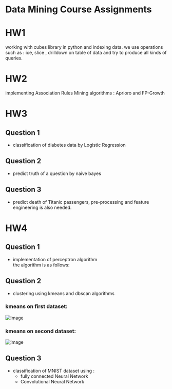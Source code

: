 # Data Mining Course Assignments  
  
  # HW1  
  working with cubes library in python and indexing data. we use operations such as : ice, slice , drilldown on table of data and try to produce all kinds of queries.

 # HW2  
  implementing Association Rules Mining algorithms : Aprioro and FP-Growth
  
 # HW3  
 ## Question 1  
 * classification of diabetes data by Logistic Regression
 ## Question 2   
 * predict truth of a question by naive bayes 
 ## Question 3    
 * predict death of Titanic passengers, pre-processing and feature engineering is also needed.

 # HW4  
 ## Question 1    
 * implementation of perceptron algorithm  
 the algorithm is as follows:  
   
   
  
 
 ## Question 2    
 * clustering using kmeans and dbscan algorithms  
 ### kmeans on first dataset:  
   
   
 ![image](https://user-images.githubusercontent.com/44861408/135231983-5e977ac0-5366-448e-b65d-383edb13eafa.png)
 
 ### kmeans on second dataset:  
   
   ![image](https://user-images.githubusercontent.com/44861408/135251830-a8e80188-64b7-46ea-8f4b-71ec376c7bea.png)

   


 
 ## Question 3    
 * classification of MNIST dataset using :
   *  fully connected Neural Network
   *  Convolutional Neural Network
